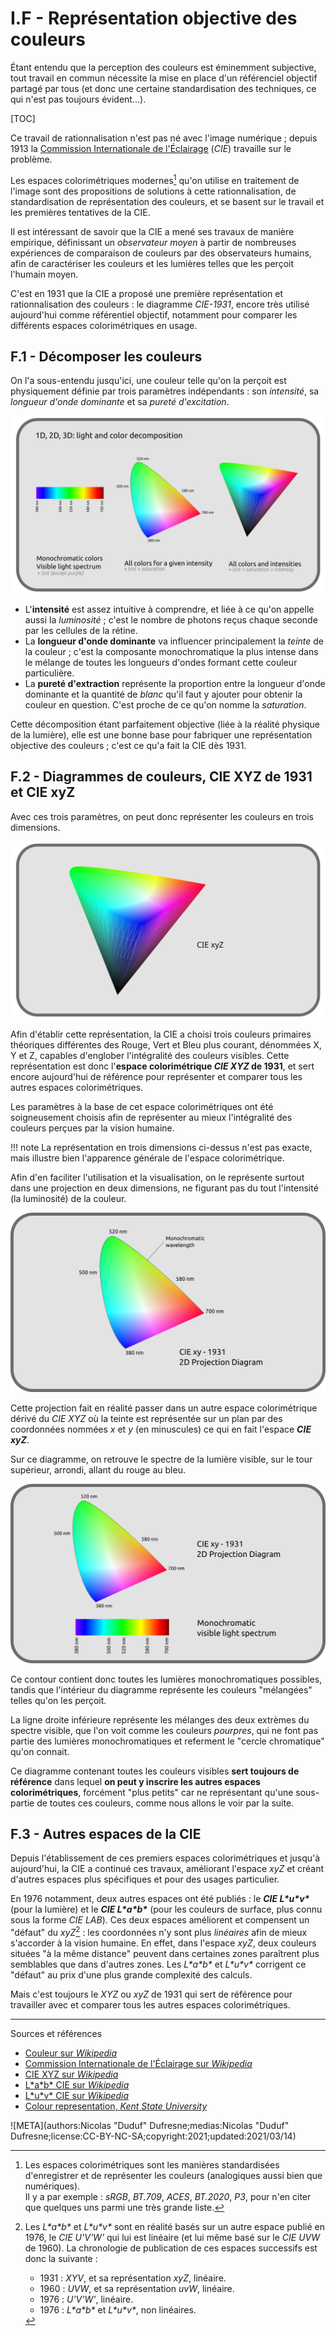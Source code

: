 # I.F - Représentation objective des couleurs

Étant entendu que la perception des couleurs est éminemment subjective, tout travail en commun nécessite la mise en place d'un référenciel objectif partagé par tous (et donc une certaine standardisation des techniques, ce qui n'est pas toujours évident...).

[TOC]

Ce travail de rationnalisation n'est pas né avec l'image numérique ; depuis 1913 la [Commission Internationale de l'Éclairage](https://fr.wikipedia.org/wiki/Commission_internationale_de_l%27%C3%A9clairage) (*CIE*) travaille sur le problème.

Les espaces colorimétriques modernes[^1] qu'on utilise en traitement de l'image sont des propositions de solutions à cette rationnalisation, de standardisation de représentation des couleurs, et se basent sur le travail et les premières tentatives de la CIE.

Il est intéressant de savoir que la CIE a mené ses travaux de manière empirique, définissant un *observateur moyen* à partir de nombreuses expériences de comparaison de couleurs par des observateurs humains, afin de caractériser les couleurs et les lumières telles que les perçoit l'humain moyen.

C'est en 1931 que la CIE a proposé une première représentation et rationnalisation des couleurs : le diagramme *CIE-1931*, encore très utilisé aujourd'hui comme référentiel objectif, notamment pour comparer les différents espaces colorimétriques en usage.

## F.1 - Décomposer les couleurs

On l'a sous-entendu jusqu'ici, une couleur telle qu'on la perçoit est physiquement définie par trois paramètres indépendants : son *intensité*, sa *longueur d'onde dominante* et sa *pureté d'excitation*.

![](img/1d-2d-3d.png)

- L'**intensité** est assez intuitive à comprendre, et liée à ce qu'on appelle aussi la *luminosité* ; c'est le nombre de photons reçus chaque seconde par les cellules de la rétine.
- La **longueur d'onde dominante** va influencer principalement la *teinte* de la couleur ; c'est la composante monochromatique la plus intense dans le mélange de toutes les longueurs d'ondes formant cette couleur particulière.
- La **pureté d'extraction** représente la proportion entre la longueur d'onde dominante et la quantité de *blanc* qu'il faut y ajouter pour obtenir la couleur en question. C'est proche de ce qu'on nomme la *saturation*.

Cette décomposition étant parfaitement objective (liée à la réalité physique de la lumière), elle est une bonne base pour fabriquer une représentation objective des couleurs ; c'est ce qu'a fait la CIE dès 1931.

## F.2 - Diagrammes de couleurs, CIE XYZ de 1931 et CIE xyZ

Avec ces trois paramètres, on peut donc représenter les couleurs en trois dimensions.

![](img/cie1931-3d.svg)

Afin d'établir cette représentation, la CIE a choisi trois couleurs primaires théoriques différentes des Rouge, Vert et Bleu plus courant, dénommées X, Y et Z, capables d'englober l'intégralité des couleurs visibles. Cette représentation est donc l'**espace colorimétrique _CIE XYZ_ de 1931**, et sert encore aujourd'hui de référence pour représenter et comparer tous les autres espaces colorimétriques.

Les paramètres à la base de cet espace colorimétriques ont été soigneusement choisis afin de représenter au mieux l'intégralité des couleurs perçues par la vision humaine.

!!! note
    La représentation en trois dimensions ci-dessus n'est pas exacte, mais illustre bien l'apparence générale de l'espace colorimétrique.

Afin d'en faciliter l'utilisation et la visualisation, on le représente surtout dans une projection en deux dimensions, ne figurant pas du tout l'intensité (la luminosité) de la couleur.

![](img/cie1931.png)

Cette projection fait en réalité passer dans un autre espace colorimétrique dérivé du *CIE XYZ* où la teinte est représentée sur un plan par des coordonnées nommées *x* et *y* (en minuscules) ce qui en fait l'espace ***CIE xyZ***.

Sur ce diagramme, on retrouve le spectre de la lumière visible, sur le tour supérieur, arrondi, allant du rouge au bleu.

![](img/cie1931-spectrum.png)

Ce contour contient donc toutes les lumières monochromatiques possibles, tandis que l'intérieur du diagramme représente les couleurs "mélangées" telles qu'on les perçoit.

La ligne droite inférieure représente les mélanges des deux extrèmes du spectre visible, que l'on voit comme les couleurs *pourpres*, qui ne font pas partie des lumières monochromatiques et referment le "cercle chromatique" qu'on connait.

Ce diagramme contenant toutes les couleurs visibles **sert toujours de référence** dans lequel **on peut y inscrire les autres espaces colorimétriques**, forcément "plus petits" car ne représentant qu'une sous-partie de toutes ces couleurs, comme nous allons le voir par la suite.

## F.3 - Autres espaces de la CIE

Depuis l'établissement de ces premiers espaces colorimétriques et jusqu'à aujourd'hui, la CIE a continué ces travaux, améliorant l'espace *xyZ* et créant d'autres espaces plus spécifiques et pour des usages particulier.

En 1976 notamment, deux autres espaces ont été publiés : le ***CIE L\*u\*v\**** (pour la lumière) et le ***CIE L\*a\*b\**** (pour les couleurs de surface, plus connu sous la forme *CIE LAB*). Ces deux espaces améliorent et compensent un "défaut" du *xyZ*[^2] : les coordonnées n'y sont plus *linéaires* afin de mieux s'accorder à la vision humaine. En effet, dans l'espace *xyZ*, deux couleurs situées "à la même distance" peuvent dans certaines zones paraîtrent plus semblables que dans d'autres zones. Les *L\*a\*b\** et *L\*u\*v\** corrigent ce "défaut" au prix d'une plus grande complexité des calculs.

Mais c'est toujours le *XYZ* ou *xyZ* de 1931 qui sert de référence pour travailler avec et comparer tous les autres espaces colorimétriques.

----
Sources et références

- [Couleur sur *Wikipedia*](https://fr.wikipedia.org/wiki/Couleur)
- [Commission Internationale de l'Éclairage sur *Wikipedia*](https://fr.wikipedia.org/wiki/Commission_internationale_de_l%27%C3%A9clairage#Espace_XYZ_et_d%C3%A9riv%C3%A9s)
- [CIE XYZ sur *Wikipedia*](https://fr.wikipedia.org/wiki/CIE_XYZ)
- [L\*a\*b\* CIE sur *Wikipedia*](https://fr.wikipedia.org/wiki/L*a*b*_CIE_1976)
- [L\*u\*v\* CIE sur *Wikipedia*](https://fr.wikipedia.org/wiki/L*u*v*_CIE_1976)
- [Colour representation, *Kent State University*](http://www.cs.kent.edu/~farrell/cg00/lectures/color/colour.html)

![META](authors:Nicolas "Duduf" Dufresne;medias:Nicolas "Duduf" Dufresne;license:CC-BY-NC-SA;copyright:2021;updated:2021/03/14)

[^1]:
    Les espaces colorimétriques sont les manières standardisées d'enregistrer et de représenter les couleurs (analogiques aussi bien que numériques).  
    Il y a par exemple : *sRGB*, *BT.709*, *ACES*, *BT.2020*, *P3*, pour n'en citer que quelques uns parmi une très grande liste.
[^2]:
    Les *L\*a\*b\** et *L\*u\*v\** sont en réalité basés sur un autre espace publié en 1976, le *CIE U'V'W'* qui lui est linéaire (et lui même basé sur le *CIE UVW* de 1960). La chronologie de publication de ces espaces successifs est donc la suivante :  
    - 1931 : *XYV*, et sa représentation *xyZ*, linéaire.  
    - 1960 : *UVW*, et sa représentation *uvW*, linéaire.  
    - 1976 : *U'V'W'*, linéaire.  
    - 1976 : *L\*a\*b\** et *L\*u\*v\**, non linéaires.  